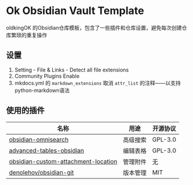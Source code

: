 # Ok Obsidian Vault Template

oldkingOK 的Obsidian仓库模板，包含了一些插件和仓库设置，避免每次创建仓库繁琐的重复操作

## 设置

1. Setting - File & Links - Detect all file extensions
2. Community Plugins Enable
3. mkdocs.yml 的 `markdown_extensions` 取消 `attr_list` 的注释——以支持python-markdown语法

## 使用的插件

| 名称                                                                                                        | 用途   | 开源协议    |
| --------------------------------------------------------------------------------------------------------- | ---- | ------- |
| [obsidian-omnisearch](https://github.com/scambier/obsidian-omnisearch)                                    | 高级搜索 | GPL-3.0 |
| [advanced-tables-obsidian](https://github.com/tgrosinger/advanced-tables-obsidian)                        | 编辑表格 | GPL-3.0 |
| [obsidian-custom-attachment-location](https://github.com/RainCat1998/obsidian-custom-attachment-location) | 管理附件 | 无       |
| [denolehov/obsidian-git](https://github.com/denolehov/obsidian-git)                                       | 版本管理 | MIT     |
